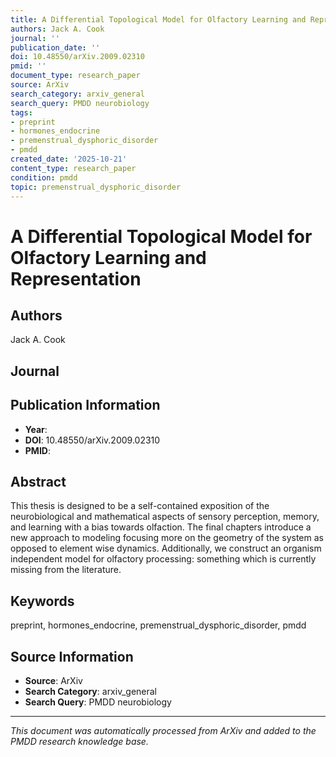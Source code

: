 ```yaml
---
title: A Differential Topological Model for Olfactory Learning and Representation
authors: Jack A. Cook
journal: ''
publication_date: ''
doi: 10.48550/arXiv.2009.02310
pmid: ''
document_type: research_paper
source: ArXiv
search_category: arxiv_general
search_query: PMDD neurobiology
tags:
- preprint
- hormones_endocrine
- premenstrual_dysphoric_disorder
- pmdd
created_date: '2025-10-21'
content_type: research_paper
condition: pmdd
topic: premenstrual_dysphoric_disorder
---
```


# A Differential Topological Model for Olfactory Learning and Representation

## Authors
Jack A. Cook

## Journal


## Publication Information
- **Year**: 
- **DOI**: 10.48550/arXiv.2009.02310
- **PMID**: 

## Abstract
This thesis is designed to be a self-contained exposition of the neurobiological and mathematical aspects of sensory perception, memory, and learning with a bias towards olfaction. The final chapters introduce a new approach to modeling focusing more on the geometry of the system as opposed to element wise dynamics. Additionally, we construct an organism independent model for olfactory processing: something which is currently missing from the literature.

## Keywords
preprint, hormones_endocrine, premenstrual_dysphoric_disorder, pmdd

## Source Information
- **Source**: ArXiv
- **Search Category**: arxiv_general
- **Search Query**: PMDD neurobiology

---
*This document was automatically processed from ArXiv and added to the PMDD research knowledge base.*
